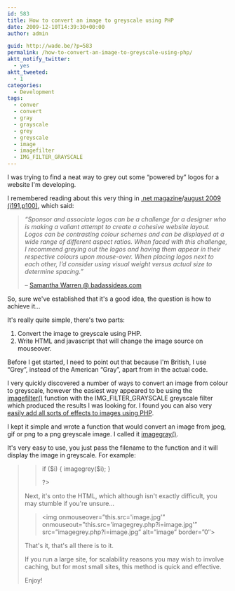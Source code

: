 ```yaml
---
id: 583
title: How to convert an image to greyscale using PHP
date: 2009-12-10T14:39:30+00:00
author: admin

guid: http://wade.be/?p=583
permalink: /how-to-convert-an-image-to-greyscale-using-php/
aktt_notify_twitter:
  - yes
aktt_tweeted:
  - 1
categories:
  - Development
tags:
  - conver
  - convert
  - gray
  - grayscale
  - grey
  - greyscale
  - image
  - imagefilter
  - IMG_FILTER_GRAYSCALE
---
```

<p class="lead">
  I was trying to find a neat way to grey out some &#8220;powered by&#8221; logos for a website I'm developing.
</p>

I remembered reading about this very thing in [.net magazine](http://en.wikipedia.org/wiki/.net_%28magazine%29)/[august 2009 (i191,p100)](http://www.badassideas.com/downloads/net191swarren.pdf), which said:

> _&#8220;Sponsor and associate logos can be a challenge for a designer who is making a valiant attempt to create a cohesive website layout. Logos can be contrasting colour schemes and can be displayed at a wide range of different aspect ratios. When faced with this challenge, I recommend greying out the logos and having them appear in their respective colours upon mouse-over. When placing logos next to each other, I’d consider using visual weight versus actual size to determine spacing.&#8221;_
> 
> &#8211; [Samantha Warren @ badassideas.com](http://badassideas.com/)

So, sure we've established that it's a good idea, the question is how to achieve it&#8230;

<!--more-->It's really quite simple, there's two parts:

  1. Convert the image to greyscale using PHP.
  2. Write HTML and javascript that will change the image source on mouseover.

Before I get started, I need to point out that because I'm British, I use &#8220;Grey&#8221;, instead of the American &#8220;Gray&#8221;, apart from in the actual code.

I very quickly discovered a number of ways to convert an image from colour to greyscale, however the easiest way appeared to be using the [imagefilter()](http://php.net/manual/en/function.imagefilter.php) function with the IMG\_FILTER\_GRAYSCALE greyscale filter which produced the results I was looking for. I found you can also very [easily add all sorts of effects to images using PHP](http://www.talkincode.com/add-effects-to-images-using-image-filters-with-php-266.html).

I kept it simple and wrote a function that would convert an image from jpeg, gif or png to a png greyscale image. I called it [imagegray()](http://hm2k.googlecode.com/svn/trunk/code/php/functions/imagegray.php).

It's very easy to use, you just pass the filename to the function and it will display the image in greyscale. For example:

> <?php
> 
> $i=isset($\_REQUEST[&#8216;i'])?$\_REQUEST[&#8216;i']:&#8221;;
  
> if ($i) { imagegrey($i); }
> 
> ?>

Next, it's onto the HTML, which although isn't exactly difficult, you may stumble if you're unsure&#8230;

> <img onmouseover=&#8221;this.src='image.jpg'&#8221; onmouseout=&#8221;this.src='imagegrey.php?i=image.jpg'&#8221; src=&#8221;imagegrey.php?i=image.jpg&#8221; alt=&#8221;image&#8221; border=&#8221;0&#8243;>

That's it, that's all there is to it.

If you run a large site, for scalability reasons you may wish to involve caching, but for most small sites, this method is quick and effective.

Enjoy!